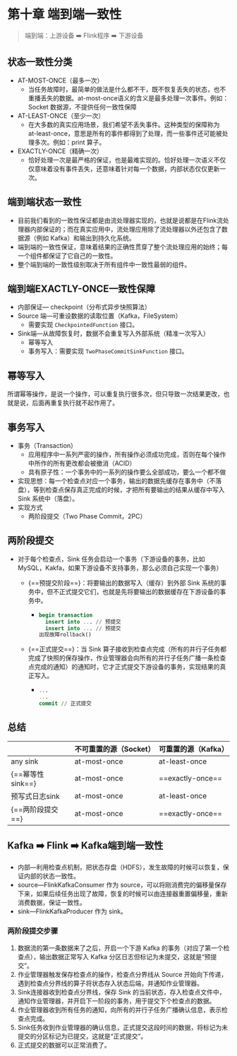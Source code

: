 # 第十章 端到端一致性

> 端到端：上游设备 :arrow_right: Flink程序 :arrow_right: 下游设备

## 状态一致性分类

- AT-MOST-ONCE（最多一次）
  - 当任务故障时，最简单的做法是什么都不干，既不恢复丢失的状态，也不重播丢失的数据。at-most-once语义的含义是最多处理一次事件。例如：Socket 数据源，不提供任何一致性保障
- AT-LEAST-ONCE（至少一次）
  - 在大多数的真实应用场景，我们希望不丢失事件。这种类型的保障称为 at-least-once，意思是所有的事件都得到了处理，而一些事件还可能被处理多次。例如：print 算子。
- EXACTLY-ONCE（精确一次）
  - 恰好处理一次是最严格的保证，也是最难实现的。恰好处理一次语义不仅仅意味着没有事件丢失，还意味着针对每一个数据，内部状态仅仅更新一次。

## 端到端状态一致性

- 目前我们看到的一致性保证都是由流处理器实现的，也就是说都是在Flink流处理器内部保证的；而在真实应用中，流处理应用除了流处理器以外还包含了数据源（例如 Kafka）和输出到持久化系统。
- 端到端的一致性保证，意味着结果的正确性贯穿了整个流处理应用的始终；每一个组件都保证了它自己的一致性。
- 整个端到端的一致性级别取决于所有组件中一致性最弱的组件。

## 端到端EXACTLY-ONCE一致性保障

- 内部保证— checkpoint（分布式异步快照算法）
- Source 端—可重设数据的读取位置（Kafka，FileSystem）
  - 需要实现 `CheckpointedFunction` 接口。
- Sink端—从故障恢复时，数据不会重复写入外部系统（精准一次写入）
  - 幂等写入
  - 事务写入：需要实现 `TwoPhaseCommitSinkFunction` 接口。

## 幂等写入

所谓幂等操作，是说一个操作，可以重复执行很多次，但只导致一次结果更改，也就是说，后面再重复执行就不起作用了。

## 事务写入

- 事务（Transaction）  
  - 应用程序中一系列严密的操作，所有操作必须成功完成，否则在每个操作中所作的所有更改都会被撤消（ACID）
  - 具有原子性：一个事务中的一系列的操作要么全部成功，要么一个都不做
- 实现思想：每一个检查点对应一个事务，输出的数据先缓存在事务中（不落盘），等到检查点保存真正完成的时候，才把所有要输出的结果从缓存中写入 Sink 系统中（落盘）。
- 实现方式
  - 两阶段提交（Two Phase Commit，2PC）

## 两阶段提交

- 对于每个检查点，Sink 任务会启动一个事务（下游设备的事务，比如 MySQL，Kakfa，如果下游设备不支持事务，那么必须自己实现一个事务）

  - {==预提交阶段==}：将要输出的数据写入（缓存）到外部 Sink 系统的事务中，但不正式提交它们，也就是先将要输出的数据缓存在下游设备的事务中。

    - ```sql
      begin transaction
        insert into ... // 预提交
        insert into ... // 预提交
      出现故障rollback()
      ```

  - {==正式提交==}：当 Sink 算子接收到检查点完成（所有的并行子任务都完成了快照的保存操作，作业管理器会向所有的并行子任务广播一条检查点完成的通知）的通知时，它才正式提交下游设备的事务，实现结果的真正写入。

    - ```sql
      ...
      ...
      commit // 正式提交
      ```

## 总结

|                  | 不可重置的源（Socket） | 可重置的源（Kafka） |
| ---------------- | ---------------------- | ------------------- |
| any sink         | at-most-once           | at-least-once       |
| {==幂等性sink==} | at-most-once           | ==exactly-once==    |
| 预写式日志sink   | at-most-once           | at-least-once       |
| {==两阶段提交==} | at-most-once           | ==exactly-once==    |

## Kafka :arrow_right: Flink :arrow_right: Kafka端到端一致性

- 内部—利用检查点机制，把状态存盘（HDFS），发生故障的时候可以恢复，保证内部的状态一致性。
- source—FlinkKafkaConsumer 作为 source，可以将刚消费完的偏移量保存下来，如果后续任务出现了故障，恢复的时候可以由连接器重置偏移量，重新消费数据，保证一致性。
- sink—FlinkKafkaProducer 作为 sink。

### 两阶段提交步骤

1. 数据流的第一条数据来了之后，开启一个下游 Kafka 的事务（对应了第一个检查点），输出数据正常写入 Kafka 分区日志但标记为未提交，这就是“预提交”。
2. 作业管理器触发保存检查点的操作，检查点分界线从 Source 开始向下传递，遇到检查点分界线的算子将状态存入状态后端，并通知作业管理器。
3. Sink连接器收到检查点分界线，保存 Sink 的当前状态，存入检查点文件中，通知作业管理器，并开启下一阶段的事务，用于提交下个检查点的数据。
4. 作业管理器收到所有任务的通知，向所有的并行子任务广播确认信息，表示检查点完成。
5. Sink任务收到作业管理器的确认信息，正式提交这段时间的数据，将标记为未提交的分区标记为已提交，这就是“正式提交”。
6. 正式提交的数据可以正常消费了。

